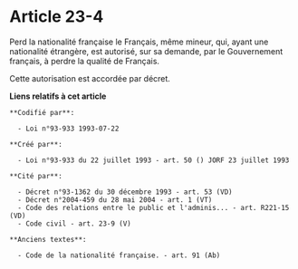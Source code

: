 # Article 23-4

Perd la nationalité française le Français, même mineur, qui, ayant une nationalité étrangère, est autorisé, sur sa demande,
par le Gouvernement français, à perdre la qualité de Français.

Cette autorisation est accordée par décret.

**Liens relatifs à cet article**

	**Codifié par**:

	  - Loi n°93-933 1993-07-22

	**Créé par**:

	  - Loi n°93-933 du 22 juillet 1993 - art. 50 () JORF 23 juillet 1993

	**Cité par**:

	  - Décret n°93-1362 du 30 décembre 1993 - art. 53 (VD)
	  - Décret n°2004-459 du 28 mai 2004 - art. 1 (VT)
	  - Code des relations entre le public et l'adminis... - art. R221-15 (VD)
	  - Code civil - art. 23-9 (V)

	**Anciens textes**:

	  - Code de la nationalité française. - art. 91 (Ab)
